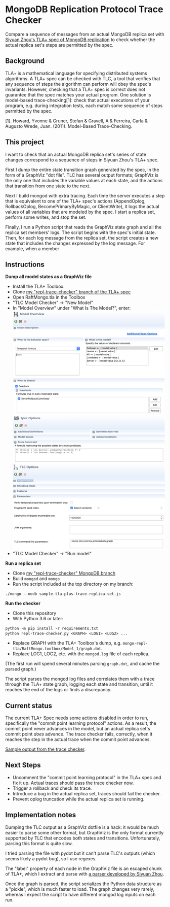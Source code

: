 # MongoDB Replication Protocol Trace Checker

Compare a sequence of messages from an actual MongoDB replica set with
[Siyuan Zhou's TLA+ spec of MongoDB replication](https://github.com/visualzhou/mongo-repl-tla)
to check whether the actual replica set's steps are permitted by the spec.

## Background

TLA+ is a mathematical language for specifying distributed systems algorithms.
A TLA+ spec can be checked with TLC, a tool that verifies that any sequence of
steps the algorithm can perform will obey the spec's invariants. However,
checking that a TLA+ spec is correct does not guarantee that the spec matches
your actual program. One solution is model-based trace-checking[1]: check that
actual executions of your program, e.g. during integration tests, each match
some sequence of steps permitted by the spec.

[1]. Howard, Yvonne & Gruner, Stefan & Gravell, A & Ferreira, Carla & Augusto
Wrede, Juan. (2011). Model-Based Trace-Checking.

## This project

I want to check that an actual MongoDB replica set's series of state changes
correspond to a sequence of steps in Siyuan Zhou's TLA+ spec.

First I dump the entire state transition graph generated by the spec, in the
form of a GraphViz "dot file". TLC has several output formats; GraphViz is the
only one that includes the variable values at each state, and the actions that
transition from one state to the next.

Next I build mongod with extra tracing. Each time the server executes a step
that is equivalent to one of the TLA+ spec's actions (AppendOplog,
RollbackOplog, BecomePrimaryByMagic, or ClientWrite), it logs the actual values
of all variables that are modeled by the spec. I start a replica set, perform
some writes, and stop the set.

Finally, I run a Python script that reads the GraphViz state graph and all the
replica set members' logs. The script begins with the spec's initial state.
Then, for each log message from the replica set, the script creates a new state
that includes the changes expressed by the log message. For example, when a
member

## Instructions

**Dump all model states as a GraphViz file** 

* Install the TLA+ Toolbox.
* Clone [my "repl-trace-checker" branch of the TLA+ spec](https://github.com/ajdavis/mongo-repl-tla/tree/repl-trace-checker)
* Open RaftMongo.tla in the Toolbox
* "TLC Model Checker" -> "New Model"
* In "Model Overview" under "What Is The Model?", enter:
![](readme-images/model-overview.png)
![](readme-images/spec-options.png)
![](readme-images/tlc-options.png)
* "TLC Model Checker" -> "Run model"

**Run a replica set**

* Clone [my "repl-trace-checker" MongoDB branch](https://github.com/ajdavis/mongo/tree/repl-trace-checker)
* Build `mongod` and `mongo`
* Run the script included at the top directory on my branch:
```
./mongo --nodb sample-tla-plus-trace-replica-set.js
```

**Run the checker**

* Clone this repository
* With Python 3.6 or later:
```
python -m pip install -r requirements.txt
python repl-trace-checker.py <GRAPH> <LOG1> <LOG2> ...
```
* Replace GRAPH with the TLA+ Toolbox's dump, e.g.
  `mongo-repl-tla/RaftMongo.toolbox/Model_1/graph.dot`.
* Replace LOG1, LOG2, etc. with the `mongod.log` file of each replica.

(The first run will spend several minutes parsing `graph.dot`, and cache the
parsed graph.)

The script parses the mongod log files and correlates them with a trace through
the TLA+ state graph, logging each state and transition, until it reaches the
end of the logs or finds a discrepancy.

## Current status

The current TLA+ Spec needs some actions disabled in order to run, specifically
the "commit point learning protocol" actions. As a result, the commit point
never advances in the model, but an actual replica set's commit point *does*
advance. The trace checker fails, correctly, when it reaches the step in the
actual trace when the commit point advances.

[Sample output from the trace checker](sample-output.txt).

## Next Steps

* Uncomment the "commit point learning protocol" in the TLA+ spec and fix it
  up. Actual traces should pass the trace checker now.
* Trigger a rollback and check its trace.
* Introduce a bug in the actual replica set, traces should fail the checker.
* Prevent oplog truncation while the actual replica set is running.

## Implementation notes

Dumping the TLC output as a GraphViz dotfile is a hack: it would be much easier
to parse some other format, but GraphViz is the only format currently supported
by TLC that encodes both states and transitions. Unfortunately, parsing this
format is quite slow.

I tried parsing the file with pydot but it can't parse TLC's outputs (which
seems likely a pydot bug), so I use regexes.

The "label" property of each node in the GraphViz file is an escaped chunk of
TLA+, which I extract and parse with [a parser developed by Siyuan
Zhou](https://github.com/visualzhou/tla-trace-formatter).

Once the graph is parsed, the script serializes the Python data structure as
a "pickle", which is much faster to load. The graph changes very rarely, whereas
I expect the script to have different mongod log inputs on each run.
